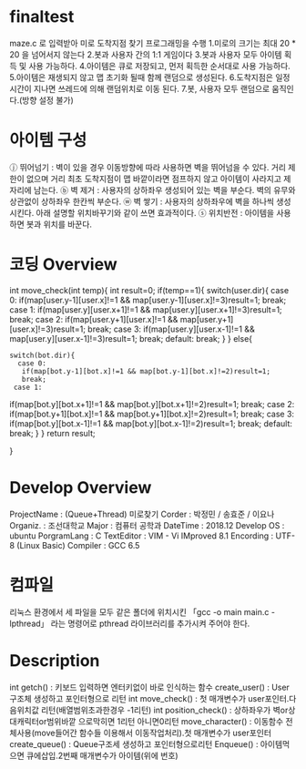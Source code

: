 # finaltest

maze.c 로 입력받아 미로 도착지점 찾기 프로그래밍을 수행
1.미로의 크기는 최대 20 * 20 을 넘어서지 않는다
2.봇과 사용자 간의 1:1 게임이다
3.봇과 사용자 모두 아이템 획득 및 사용 가능하다.
4.아이템은 큐로 저장되고, 먼저 획득한 순서대로 사용 가능하다.
5.아이템은 재생되지 않고 맵 초기화 될때 함께 랜덤으로 생성된다.
6.도착지점은 일정시간이 지나면 쓰레드에 의해 랜덤위치로 이동 된다.
7.봇, 사용자 모두 랜덤으로 움직인다.(방향 설정 불가)


# 아이템 구성
ⓙ 뛰어넘기 : 벽이 있을 경우 이동방향에 따라 사용하면 벽을 뛰어넘을 수 있다.
거리 제한이 없으며 거리 최초 도착지점이 맵 바깥이라면 점프하지 않고 아이템이 사라지고 제자리에 남는다.
ⓑ 벽 제거 : 사용자의 상하좌우 생성되어 있는 벽을 부순다. 벽의 유무와 상관없이 상하좌우 한칸씩 부순다.
ⓦ 벽 쌓기 : 사용자의 상하좌우에 벽을 하나씩 생성시킨다. 아래 설명할 위치바꾸기와 같이 쓰면 효과적이다.
ⓢ 위치반전 : 아이템을 사용하면 봇과 위치를 바꾼다.

# 코딩 Overview
int move_check(int temp){
  int result=0;
  if(temp==1){
    switch(user.dir){
      case 0:
       if(map[user.y-1][user.x]!=1 && map[user.y-1][user.x]!=3)result=1;
       break;
      case 1:
       if(map[user.y][user.x+1]!=1 && map[user.y][user.x+1]!=3)result=1;
       break;
      case 2:
       if(map[user.y+1][user.x]!=1 && map[user.y+1][user.x]!=3)result=1;
       break;
      case 3:
       if(map[user.y][user.x-1]!=1 && map[user.y][user.x-1]!=3)result=1;
       break;
      default:
       break;
    }
  }
  else{

    switch(bot.dir){
      case 0:
       if(map[bot.y-1][bot.x]!=1 && map[bot.y-1][bot.x]!=2)result=1;
       break;
     case 1:
  if(map[bot.y][bot.x+1]!=1 && map[bot.y][bot.x+1]!=2)result=1;
       break;
     case 2:
     if(map[bot.y+1][bot.x]!=1 && map[bot.y+1][bot.x]!=2)result=1;
       break;
	 case 3:
       if(map[bot.y][bot.x-1]!=1 && map[bot.y][bot.x-1]!=2)result=1;
       break;
  default:
      break;
	 }
 }
 return result;

}



# Develop Overview

ProjectName : (Queue+Thread) 미로찾기
Corder : 박정민 / 송효준 / 이요나
Organiz. : 조선대학교
Major : 컴퓨터 공학과
DateTime : 2018.12
Develop OS : ubuntu
PorgramLang : C
TextEditor : VIM - Vi IMproved 8.1
Encording : UTF-8 (Linux Basic)
Compiler : GCC 6.5

# 컴파일

리눅스 환경에서 세 파일을 모두 같은 폴더에 위치시킨
「gcc -o main main.c -lpthread」
라는 명령어로 pthread 라이브러리를 추가시켜 주어야 한다.


# Description
int getch() : 키보드 입력하면 엔터키없이 바로 인식하는 함수
create_user() : User구조체 생성하고 포인터형으로 리턴
int move_check() : 첫 매개변수가 user포인터.다음위치값 리턴(배열범위초과한경우 -1리턴)
int position_check() : 상하좌우가 벽or상대캐릭터or범위바깥 으로막히면 1리턴 아니면0리턴
move_character() : 이동함수 전체사용(move들어간 함수들 이용해서 이동작업처리).첫 매개변수가 user포인터
create_queue() : Queue구조세 생성하고 포인터형으로리턴
Enqueue() : 아이템먹으면 큐에삽입.2번째 매개변수가 아이템(위에 번호)


